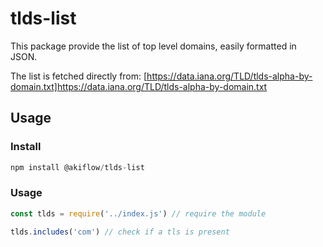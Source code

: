 # tlds-list

This package provide the list of top level domains, easily formatted in JSON.

The list is fetched directly  from: [https://data.iana.org/TLD/tlds-alpha-by-domain.txt]https://data.iana.org/TLD/tlds-alpha-by-domain.txt

## Usage

### Install
```js
npm install @akiflow/tlds-list
```

### Usage
```js
const tlds = require('../index.js') // require the module

tlds.includes('com') // check if a tls is present
```